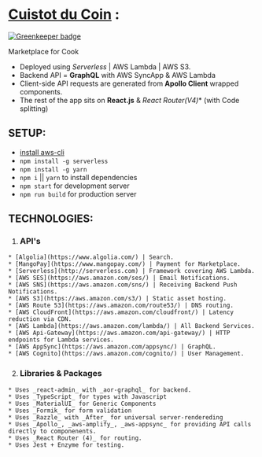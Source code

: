 # [Cuistot du Coin](https://www.cuistotducoin.com) :

[![Greenkeeper badge](https://badges.greenkeeper.io/CuistotduCoin/cuistot.svg)](https://greenkeeper.io/)

Marketplace for Cook
  - Deployed using _Serverless_ | AWS Lambda | AWS S3.  
  - Backend API = **GraphQL** with AWS SyncApp & AWS Lambda
  - Client-side API requests are generated from **Apollo Client** wrapped components.
  - The rest of the app sits on **React.js** & **React Router*(V4)** (with Code splitting)
  
## SETUP:
  - [install aws-cli](https://docs.aws.amazon.com/cli/latest/userguide/installing.html)
  - `npm install -g serverless`
  - `npm install -g yarn`
  - `npm i` || `yarn` to install dependencies
  - `npm start` for development server
  - `npm run build` for production server
 
 ## TECHNOLOGIES:
  1. ### API's
    * [Algolia](https://www.algolia.com/) | Search.
    * [MangoPay](https://www.mangopay.com/) | Payment for Marketplace.
    * [Serverless](http://serverless.com) | Framework covering AWS Lambda.
    * [AWS SES](https://aws.amazon.com/ses/) | Email Notifications.
    * [AWS SNS](https://aws.amazon.com/sns/) | Receiving Backend Push Notifications.
    * [AWS S3](https://aws.amazon.com/s3/) | Static asset hosting.
    * [AWS Route 53](https://aws.amazon.com/route53/) | DNS routing.
    * [AWS CloudFront](https://aws.amazon.com/cloudfront/) | Latency reduction via CDN.
    * [AWS Lambda](https://aws.amazon.com/lambda/) | All Backend Services.
    * [AWS Api-Gateway](https://aws.amazon.com/api-gateway/) | HTTP endpoints for Lambda services.
    * [AWS AppSync](https://aws.amazon.com/appsync/) | GraphQL.
    * [AWS Cognito](https://aws.amazon.com/cognito/) | User Management.
  2. ### Libraries & Packages
    * Uses _react-admin_ with _aor-graphql_ for backend.
    * Uses _TypeScript_ for types with Javascript
    * Uses _MaterialUI_ for Generic Components
    * Uses _Formik_ for form validation
    * Uses _Razzle_ with _After_ for universal server-rendereding
    * Uses _Apollo_, _aws-amplify_, _aws-appsync_ for providing API calls directly to componenents.
    * Uses _React Router (4)_ for routing.
    * Uses Jest + Enzyme for testing.
